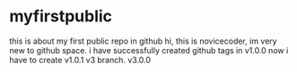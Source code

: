 # myfirstpublic
this is about my first public repo in github
hi, this is novicecoder, im very new to github space.
i have successfully created github tags in v1.0.0
now i have to create v1.0.1
v3 branch. v3.0.0
